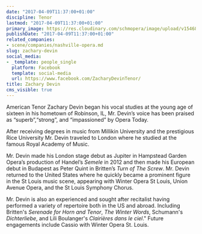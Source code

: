 ```yaml
---
date: "2017-04-09T11:37:00+01:00"
discipline: Tenor
lastmod: "2017-04-09T11:37:00+01:00"
primary_image: https://res.cloudinary.com/schmopera/image/upload/v1546829538/media/2019/01/ZacharyDevin.jpg
publishDate: "2017-04-09T11:37:00+01:00"
related_companies:
- scene/companies/nashville-opera.md
slug: zachary-devin
social_media:
- _template: people_single
  platform: Facebook
  template: social-media
  url: https://www.facebook.com/ZacharyDevinTenor/
title: Zachary Devin
cms_visible: true
---
```

American Tenor Zachary Devin began his vocal studies at the young age of sixteen in his hometown of Robinson, IL, Mr. Devin’s voice has been praised as “superb”,“strong”, and “impassioned” by Opera Today.

After receiving degrees in music from Millikin University and the prestigious Rice University Mr. Devin traveled to London where he studied at the famous Royal Academy of Music.

Mr. Devin made his London stage debut as Jupiter in Hampstead Garden Opera’s production of Handel’s *Semele* in 2012 and then made his European debut in Budapest as Peter Quint in Britten’s *Turn of The Screw*. Mr. Devin returned to the United States where he quickly became a prominent figure in the St Louis music scene, appearing with Winter Opera St Louis, Union Avenue Opera, and the St Louis Symphony Chorus.

Mr. Devin is also an experienced and sought after recitalist having performed a variety of repertoire both in the US and abroad. Including Britten's *Serenade for Horn and Tenor*, *The Winter Words*, Schumann's *Dichterliebe*, and Lili Boulanger's *Clairières dans le ciel*." Future engagements include Cassio with Winter Opera St. Louis.